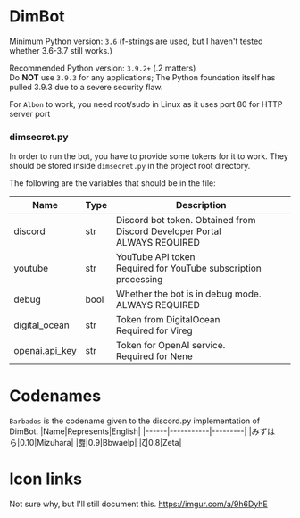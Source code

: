 # DimBot
Minimum Python version: `3.6` (f-strings are used, but I haven't tested whether 3.6-3.7 still works.)

Recommended Python version: `3.9.2+` (.2 matters)  
Do **NOT** use `3.9.3` for any applications; The Python foundation itself has pulled 3.9.3 due to a severe security flaw.

For `Albon` to work, you need root/sudo in Linux as it uses port 80 for HTTP server port
### dimsecret.py
In order to run the bot, you have to provide some tokens for it to work.
They should be stored inside `dimsecret.py` in the project root directory.

The following are the variables that should be in the file:

| Name           | Type | Description                                                                  |
|----------------|------|------------------------------------------------------------------------------|
| discord        | str  | Discord bot token. Obtained from Discord Developer Portal<br>ALWAYS REQUIRED |
| youtube        | str  | YouTube API token<br>Required for YouTube subscription processing            |
| debug          | bool | Whether the bot is in debug mode.<br>ALWAYS REQUIRED                         |
| digital_ocean  | str  | Token from DigitalOcean<br>Required for Vireg                                |
| openai.api_key | str  | Token for OpenAI service.<br>Required for Nene                               |

# Codenames
`Barbados` is the codename given to the discord.py implementation of DimBot.
|Name|Represents|English|
|------|-----------|---------|
|みずはら|0.10|Mizuhara|
|뾆|0.9|Bbwaelp|
|ζ|0.8|Zeta|

# Icon links
Not sure why, but I'll still document this. https://imgur.com/a/9h6DyhE